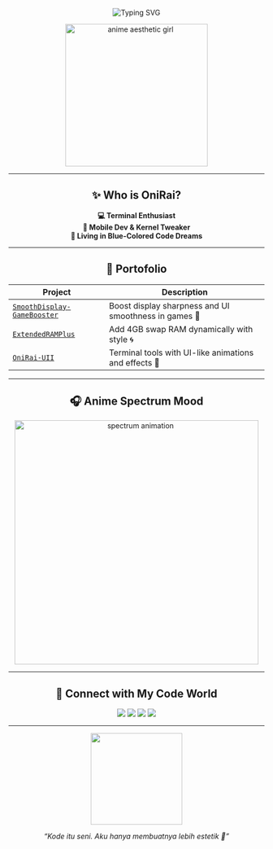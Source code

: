 <p align="center">
  <img src="https://readme-typing-svg.demolab.com?font=Fira+Code&weight=500&size=28&duration=3000&pause=1000&color=00BFFF&center=true&vCenter=true&width=450&lines=WELCOME+TO+ONIRAI+PROFILE+💙;Terminal+Tuner+%7C+Android+Magisk+%7C+Linux+Tweak;Just+another+aesthetic+wibu+dev..." alt="Typing SVG" />
</p>

<p align="center">
  <img src="https://media.tenor.com/VYUFjS8lG9MAAAAC/aesthetic-anime.gif" width="280px" alt="anime aesthetic girl" />
</p>

---

<h2 align="center">✨ Who is OniRai?</h2>

<p align="center">
  <b>💻 Terminal Enthusiast</b><br>
  <b>📱 Mobile Dev & Kernel Tweaker</b><br>
  <b>🌙 Living in Blue-Colored Code Dreams</b>
</p>

---

<h2 align="center">🌌 Portofolio</h2>

| Project | Description |
|--------|-------------|
| [`SmoothDisplay-GameBooster`](https://github.com/OniRai/SmoothDisplay-GameBooster) | Boost display sharpness and UI smoothness in games 📱 |
| [`ExtendedRAMPlus`](https://github.com/OniRai/ExtendedRAMPlus) | Add 4GB swap RAM dynamically with style 🌀 |
| [`OniRai-UII`](https://github.com/OniRai/OniRai-UII) | Terminal tools with UI-like animations and effects 🌟 |

---

<h2 align="center">🎧 Anime Spectrum Mood</h2>

<p align="center">
  <img src="https://media.tenor.com/FFmGvcnF_jgAAAAC/spectrum-bar-anime.gif" width="480px" alt="spectrum animation" />
</p>

---

<h2 align="center">💙 Connect with My Code World</h2>

<p align="center">
  <img src="https://img.shields.io/badge/Made%20with-Termux-00BFFF?style=flat-square&logo=gnubash" />
  <img src="https://img.shields.io/badge/Linux-Aesthetic-00BFFF?style=flat-square&logo=linux" />
  <img src="https://img.shields.io/badge/Magisk-KernelSU-00BFFF?style=flat-square&logo=android" />
  <img src="https://img.shields.io/badge/Coding%20Mood-Wibu%20Mode%20ON-00BFFF?style=flat-square" />
</p>

---

<p align="center">
  <img src="https://media.tenor.com/SVn0ULWMBlsAAAAC/anime-wink.gif" width="180px" />
</p>

<p align="center"><i>“Kode itu seni. Aku hanya membuatnya lebih estetik 💙”</i></p>

